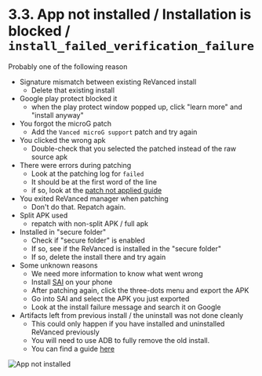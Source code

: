 # 3.3. App not installed / Installation is blocked / `install_failed_verification_failure`

Probably one of the following reason

- Signature mismatch between existing ReVanced install
    - Delete that existing install
- Google play protect blocked it
    - when the play protect window popped up, click "learn more" and "install anyway"
- You forgot the microG patch
    - Add the `Vanced microG support` patch and try again
- You clicked the wrong apk
    - Double-check that you selected the patched instead of the raw source apk
- There were errors during patching
    - Look at the patching log for `failed`
    - It should be at the first word of the line
    - if so, look at the [patch not applied guide](/troubleshoot/02-manager/16/)
- You exited ReVanced manager when patching
    - Don't do that. Repatch again.
- Split APK used
    - repatch with non-split APK / full apk
- Installed in "secure folder"
    - Check if "secure folder" is enabled
    - If so, see if the ReVanced is installed in the "secure folder"
    - If so, delete the install there and try again
- Some unknown reasons
    - We need more information to know what went wrong
    - Install [SAI](https://play.google.com/store/apps/details?id=com.aefyr.sai) on your phone
    - After patching again, click the three-dots menu and export the APK
    - Go into SAI and select the APK you just exported
    - Look at the install failure message and search it on Google
- Artifacts left from previous install / the uninstall was not done cleanly
    - This could only happen if you have installed and uninstalled ReVanced previously
    - You will need to use ADB to fully remove the old install.
    - You can find a guide [here](/03-adb-remove.md)

![App not installed](https://github.com/SodaWithoutSparkles/revanced-troubleshooting-guide/blob/main/troubleshoot/03-youtube/03.jpg?raw=true)
